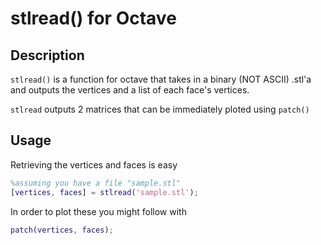 stlread() for Octave
==================

## Description

`stlread()` is a function for octave that takes in a binary (NOT ASCII) .stl'a and outputs the vertices and a list of each face's vertices.

`stlread` outputs 2 matrices that can be immediately ploted using `patch()`

## Usage

Retrieving the vertices and faces is easy

```matlab
%assuming you have a file "sample.stl"
[vertices, faces] = stlread('sample.stl');
```

In order to plot these you might follow with

```matlab
patch(vertices, faces);
```
